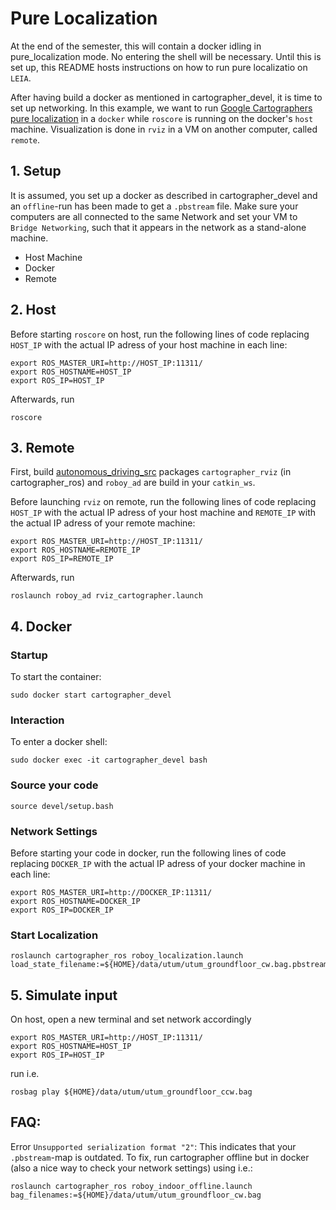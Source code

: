 # Pure Localization

At the end of the semester, this will contain a docker idling in pure_localization mode. No entering the shell will be necessary. Until this is set up, this README hosts instructions on how to run pure localizatio on `LEIA`.

After having build a docker as mentioned in cartographer_devel, it is time to set up networking. In this example, we want to run [Google Cartographers pure localization](https://github.com/Roboy/cartographer_ros/tree/roboy) in a `docker` while `roscore` is running on the docker's `host` machine. Visualization is done in `rviz` in a VM on another computer, called `remote`. 

## 1. Setup
It is assumed, you set up a docker as described in cartographer_devel and an `offline`-run has been made to get a `.pbstream` file. Make sure your computers are all connected to the same Network and set your VM to `Bridge Networking`, such that it appears in the network as a stand-alone machine.

- Host Machine
- Docker
- Remote 

## 2. Host
Before starting `roscore` on host, run the following lines of code replacing `HOST_IP` with the actual IP adress of your host machine in each line:
```
export ROS_MASTER_URI=http://HOST_IP:11311/
export ROS_HOSTNAME=HOST_IP
export ROS_IP=HOST_IP
```
Afterwards, run
```
roscore
```

## 3. Remote
First, build [autonomous_driving_src](https://github.com/Roboy/autonomous_driving_src) packages `cartographer_rviz` (in cartographer_ros) and `roboy_ad` are build in your `catkin_ws`.

Before launching `rviz` on remote, run the following lines of code replacing `HOST_IP` with the actual IP adress of your host machine and `REMOTE_IP` with the actual IP adress of your remote machine:
```
export ROS_MASTER_URI=http://HOST_IP:11311/
export ROS_HOSTNAME=REMOTE_IP
export ROS_IP=REMOTE_IP
```
Afterwards, run
```
roslaunch roboy_ad rviz_cartographer.launch
```

## 4. Docker
### Startup
To start the container:
```
sudo docker start cartographer_devel
``` 
### Interaction
To enter a docker shell:
```
sudo docker exec -it cartographer_devel bash
```
### Source your code
```
source devel/setup.bash
```

### Network Settings
Before starting your code in docker, run the following lines of code replacing `DOCKER_IP` with the actual IP adress of your docker machine in each line:
```
export ROS_MASTER_URI=http://DOCKER_IP:11311/
export ROS_HOSTNAME=DOCKER_IP
export ROS_IP=DOCKER_IP
```
### Start Localization
```
roslaunch cartographer_ros roboy_localization.launch load_state_filename:=${HOME}/data/utum/utum_groundfloor_cw.bag.pbstream
```


## 5. Simulate input
On host, open a new terminal and set network accordingly
```
export ROS_MASTER_URI=http://HOST_IP:11311/
export ROS_HOSTNAME=HOST_IP
export ROS_IP=HOST_IP
```
run i.e.
```
rosbag play ${HOME}/data/utum/utum_groundfloor_ccw.bag
```


## FAQ:

Error `Unsupported serialization format "2"`: This indicates that your `.pbstream`-map is outdated. To fix, run cartographer offline but in docker (also a nice way to check your network settings) using i.e.:
```
roslaunch cartographer_ros roboy_indoor_offline.launch bag_filenames:=${HOME}/data/utum/utum_groundfloor_cw.bag
```
